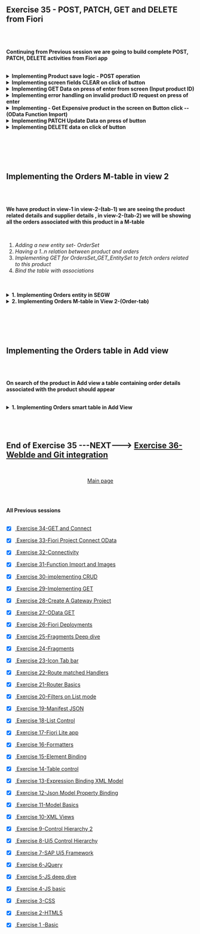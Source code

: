 ## Exercise 35 - POST, PATCH, GET and DELETE from Fiori

</br>
</br>

**Continuing from Previous session we are going to build complete POST, PATCH, DELETE activities from Fiori app**

</br>

<details>
<summary> <b> Implementing Product save logic - POST operation</b> </summary>
</br>
<img src="./files/ui5e35-1.png" ></br></br>
<img src="./files/ui5e35-2.png" ></br></br>
<img src="./files/ui5e35-4.png" ></br></br>
<img src="./files/ui5e35-3.png" ></br></br>

```XML

<footer>
    <Toolbar>
        <ToolbarSpacer></ToolbarSpacer>
        <Button icon="sap-icon://save" press="onSave" text="Save"></Button>
    </Toolbar>        
</footer>  

```

</br>

```JS

    onInit: function () {
        this.oModel = new JSONModel();
        this.oModel.setData({
            "productData": {
                "PRODUCT_ID": "",
                "TYPE_CODE": "PR",
                "CATEGORY": "Notebooks",
                "NAME": "<enter name>",
                "DESCRIPTION": "<Enter Desc.>",
                "SUPPLIER_ID": "0100000051",
                "SUPPLIER_NAME": "TECUM",
                "TAX_TARIF_CODE": "1 ",
                "PRICE": "0",
                "CURRENCY_CODE": "USD",
                "DIM_UNIT": "CM"
            }
        });
        // setthing this model to view
        this.getView().setModel(this.oModel, "viewModel");
    },

    onSave: function () {
        // MessageBox.confirm("This functionality is under construction");            
        // Step 1 : Prepare the Payload
        var payload = this.oModel.getProperty("/productData");
        // Step 2 : Get the odata model object to communicate with backend 
        var oDataModel = this.getView().getModel();
        // Step 3 : Fire the POST call on entity set with payload
        oDataModel.create("/ProductSet", payload, {
            // Call back for positive response 
            success: function (data) {
                MessageToast.show("The product was created successfully");
            },
            // Call back for negative response 
            error: function (oError) {
                MessageBox.error("An internal error Occured");
            }

        });
    }

```
</br></br>

</details>

<details>
<summary> <b> Implementing screen fields CLEAR on click of button</b> </summary>
</br>
<img src="./files/ui5e35-4.png" ></br></br>
<img src="./files/ui5e35-5.png" ></br></br>
<img src="./files/ui5e35-6.png" ></br></br>
<img src="./files/ui5e35-7.png" ></br></br>

```XML

<footer>
    <Toolbar>
        <ToolbarSpacer></ToolbarSpacer>
        <Button icon="sap-icon://clear-all" press="onClear" text="Clear"></Button>		
    </Toolbar>        
</footer>  

```

</br>

```JS

    onClear: function () {
        // we can clear data in our local model 
        var payload = this.oModel.getProperty("/productData");
        payload.PRODUCT_ID = "";
        payload.SUPPLIER_ID = "";
        payload.CURRENCY_CODE = "USD";
        payload.PRICE = "";
        payload.NAME = "";
        payload.DESCRIPTION = "";
        this.oModel.setProperty("/productData", payload);
    },

```
</br></br>
</details>

<details>
<summary> <b> Implementing GET Data on press of enter from screen (Input product ID)</b> </summary>
</br>
<img src="./files/ui5e35-8.png" ></br></br>
<img src="./files/ui5e35-9.png" ></br></br>
<img src="./files/ui5e35-10.png" ></br></br>
<img src="./files/ui5e35-11.png" ></br></br>
<img src="./files/ui5e35-12a.png" ></br></br>

```XML

    <Input id="name" submit="onEnter" value="{viewModel>/productData/PRODUCT_ID}" /> 

```

</br>

```JS

    onEnter: function (oEvent) {
        var that = this;
        // Step 1 : read the product id from screen
        var sText = oEvent.getSource().getValue();
        // Step 2 : Get the odata model object 
        var oDataModel = this.getView().getModel();
        // Step 3 : Fire the read call 
        oDataModel.read("/ProductSet('" + sText + "')", {
            // Step 4 : Handle success - set data to our local model 
            success: function (data) {
                that.oModel.setProperty("/productData", data);
            },
            // Step 5 : Error handling (input validation)
            error: function (oError) {
                var errorText = JSON.parse(oError.responseText).error.innererror.errordetails[0].message;
                MessageBox.error(errorText);
            }
        })
    },

```

</br></br>
</details>

<details>
<summary> <b> Implementing error handling on invalid product ID request on press of enter</b> </summary>
</br>
<img src="./files/ui5e35-13.png" ></br></br>
<img src="./files/ui5e35-14.png" ></br></br>
<img src="./files/ui5e35-15.png" ></br></br>
<img src="./files/ui5e35-16.png" ></br></br>
<img src="./files/ui5e35-17.png" ></br></br>
<img src="./files/ui5e35-18.png" ></br></br>
<img src="./files/ui5e35-19.png" ></br></br>
<img src="./files/ui5e35-20.png" ></br></br>
<img src="./files/ui5e35-21.png" ></br></br>
<img src="./files/ui5e35-22.png" ></br></br>
</details>

<details>
<summary> <b> Implementing - Get Expensive product in the screen on Button click -- (OData Function Import)</b> </summary>
</br></br>
</br>
<img src="./files/ui5e35-23.png"></br></br>
<img src="./files/ui5e35-24.png"></br></br>
<img src="./files/ui5e35-25a.png"></br></br>
<img src="./files/ui5e35-26.png"></br></br>
<img src="./files/ui5e35-27.png"></br></br>

```XML

    <Button icon="sap-icon://monitor-payments" tooltip="Load Most expensive product" press="onMostExp" text="Expensive Prod" />

```

</br>


</br>

```JS

    onMostExp: function () {
        var that = this;
        // Step 1 : Get the odata model object 
        var oDataModel = this.getView().getModel();
        // Step 2 : Send the call function 
        oDataModel.callFunction("/Get_Expensive_Product", {
            urlParameters: {
                "I_CATEGORY": "Servers"
            },
            success: function (data) {
                // Step 3 : Success Response set data on screen by local model 
                that.oModel.setProperty("/productData", data);
            }
        })
    },

```

</br></br>
</details>

<details>
<summary> <b> Implementing PATCH Update Data on press of button</b> </summary>
</br>

<img src="./files/ui5e35-28.png"></br></br>
<img src="./files/ui5e35-29.png"></br></br>
<img src="./files/ui5e35-30.png"></br></br>
<img src="./files/ui5e35-31.png"></br></br>
<img src="./files/ui5e35-32.png"></br></br>
<img src="./files/ui5e35-33.png"></br></br>
<img src="./files/ui5e35-34.png"></br></br>

```XML

<footer>
    <Toolbar>
        <ToolbarSpacer></ToolbarSpacer>
        <Button icon="sap-icon://request" press="onUpdate" text="Update record"></Button>			
    </Toolbar>        
</footer>  

```

</br>

```JS

    onUpdate: function () {
        var oDataModel = this.getView().getModel();

        var payload = this.oModel.getProperty("/productData");
        
        payload.PRODUCT_ID = this.getView().byId("name").getValue();
        payload.NAME = this.getView().byId("prod_name").getValue(); // product_id
        payload.DESCRIPTION = this.getView().byId("prod_desc").getValue(); // description 
        payload.SUPPLIER_ID = this.getView().byId("prod_supplier").getValue(); // Supplier_id
        payload.CURRENCY_CODE = this.getView().byId("prod_currency").getValue(); // Currency_code
        payload.PRICE = this.getView().byId("prod_price").getValue(); // price

        this.oModel.setProperty("/productData", payload);

        oDataModel.update("/ProductSet('" + payload.PRODUCT_ID + "')" , payload, {
        //oDataModel.update("/ProductSet('" + this.getView().byId("name").getValue() + "')" , payload, {
            method: "PATCH",
            success: function (data) {
                MessageToast.show("The product updated successfully", data);
            },
            error: function (oError) {
                var errorText = JSON.parse(oError.responseText).error.innererror.errordetails[0].message;
                MessageBox.error(errorText);
            }
        });
    },

```

</br></br>
</details>

<details>
<summary> <b> Implementing DELETE data on click of button</b> </summary>
</br>
<img src="./files/ui5e35-35.png"></br></br>
<img src="./files/ui5e35-36.png"></br></br>
<img src="./files/ui5e35-37.png"></br></br>
<img src="./files/ui5e35-38.png"></br></br>
<img src="./files/ui5e35-39.png"></br></br>

```XML

<footer>
    <Toolbar>
        <ToolbarSpacer></ToolbarSpacer>
        <Button icon="sap-icon://delete" press="onDelete" text="Delete record"></Button>		
    </Toolbar>        
</footer>  

```

</br>

```JS

    onDelete: function (oEvent) {
        //for update call oDataModel.update("/Entity", payload)

        var oDataModel = this.getView().getModel();
        oDataModel.remove("/ProductSet('" + this.getView().byId("name").getValue() + "')", {
            success: function () {
                MessageToast.show("Product is now deleted");
            }
        });

    },

```

</br></br>
</details>


</br></br></br></br>


## Implementing the Orders M-table in view 2

</br>
</br>

**We have product in view-1 in view-2-(tab-1) we are seeing the product related details and supplier details , in view-2-(tab-2) we will be showing all the orders associated with this product in a M-table**

</br>

1. *Adding a new entity set- OrderSet*
2. *Having a 1..n relation between product and orders*
3. *Implementing GET for OrdersSet_GET_EntitySet to fetch orders related to this product*
4. *Bind the table with associations*

</br>
</br>

<details>
<summary> <b> 1. Implementing Orders entity in SEGW </b> </summary>
</br>
<img src="./files/ui5e35-40.png"></br></br>
<img src="./files/ui5e35-41.png"></br></br>
<img src="./files/ui5e35-42.png"></br></br>
<img src="./files/ui5e35-43.png"></br></br>
<img src="./files/ui5e35-44.png"></br></br>
<img src="./files/ui5e35-45.png"></br></br>
<img src="./files/ui5e35-46.png"></br></br>
<img src="./files/ui5e35-47.png"></br></br>
<img src="./files/ui5e35-48.png"></br></br>
<img src="./files/ui5e35-49.png"></br></br>
<img src="./files/ui5e35-50.png"></br></br>

Implementation code code class (ORDER_GET_ENTITYSET)

</br>

```ABAP

  METHOD ORDERSSET_GET_ENTITYSET.

    DATA : LV_PROD_ID TYPE BAPI_EPM_PRODUCT_ID,
           LT_PROD    TYPE RANGE OF BAPI_EPM_PRODUCT_ID_RANGE,
           LT_HEADER  TYPE TABLE OF BAPI_EPM_SO_HEADER.

    READ TABLE IT_KEY_TAB INTO DATA(LS_KEY_TAB) INDEX 1.

    LV_PROD_ID = LS_KEY_TAB-VALUE.

    LT_PROD = VALUE #( ( SIGN = 'I' OPTION = 'EQ'  LOW = LV_PROD_ID ) ).

    CALL FUNCTION 'BAPI_EPM_SO_GET_LIST'
*  EXPORTING
*    MAX_ROWS          =                  " EPM: Max row specifictation
      TABLES
        SOHEADERDATA      = LT_HEADER         " EPM: Sales Order header data of BOR object 'EpmSalesOrder'
*       SOITEMDATA        =                  " EPM: Sales Order Item data of BOR object 'EpmSalesOrder'
*       SELPARAMSOID      =                  " EPM: Range for Sales Order IDs
*       SELPARAMBUYERNAME =                  " EPM: Range for company name
        SELPARAMPRODUCTID = LT_PROD           " EPM: Range for product id
*       RETURN            =                  " Return Parameter
      .

*    ET_ENTITYSET = LT_HEADER.

    ET_ENTITYSET = CORRESPONDING #( LT_HEADER ).

  ENDMETHOD.

```

</br>

**HTTP call link**

</br>

```http

// showing the Orders related to the product 
http://s4dev.st.com:8021/sap/opu/odata/sap/ZJUNE_19062024_SRV/ProductSet('HT-1010')/To_Orders?$format=json

// Showing the Product and the Orders -- Header Data product displayed at the bottom (XML)
http://s4dev.st.com:8021/sap/opu/odata/sap/ZJUNE_19062024_SRV/ProductSet('HT-1010')?$expand=To_Orders

// Showing the Product and the Orders -- Header Data product displayed at the top (JSON)
http://s4dev.st.com:8021/sap/opu/odata/sap/ZJUNE_19062024_SRV/ProductSet('HT-1010')?$expand=To_Orders&$format=json

```

</br>
<img src="./files/ui5e35-51.png"></br></br>
</br></br>
</details>


<details>
<summary> <b> 2. Implementing Orders M-table in View 2-(Order-tab)</b> </summary>
</br>

in View 2 XML

```XMl

    <IconTabFilter iconColor="Positive" icon="sap-icon://supplier" text="Orders">
        <Table items="{To_Orders}" id="idTab">
            <headerToolbar>
                <Toolbar>
                    <ToolbarSpacer ></ToolbarSpacer>
                    <Button icon="sap-icon://filter" press="onFilter" />
                </Toolbar>
            </headerToolbar>
            <columns>
                <Column>
                    <header>
                        <Text text="Order ID" />
                    </header>
                </Column>
                <Column>
                    <header>
                        <Text text="Buyer ID" />
                    </header>
                </Column>
                <Column minScreenWidth="Tablet" demandPopin="true">
                    <header>
                        <Text text="Buyer Name" />
                    </header>
                </Column>
                <Column minScreenWidth="Tablet">
                    <header>
                        <Text text="Gross Amount" />
                    </header>
                </Column>
            </columns>
            <items>
                <ColumnListItem>
                    <Text text="{SO_ID}" />
                    <Text text="{BUYER_ID}" />
                    <Text text="{BUYER_NAME}" />
                    <Text text="{GROSS_AMOUNT} {CURRENCY_CODE}"/>
                </ColumnListItem>
            </items>
        </Table>
    </IconTabFilter>

```

</br>

in View 2 Controller

</br>

```js


herculis: function(oEvent){
    var sPath = this.extractPath(oEvent);
    this.getView().bindElement({
        path: sPath,
        parameters:{
            expand: 'To_Supplier'
        }
    }); // binding with /fruits/4 -

/// This is the association call To_Orders
//////////////////////////////////////////////////////////
    var sPath2 = this.extractPath(oEvent);
    this.getView().bindElement({
        path: sPath2,
        parameters:{
            expand: 'To_Orders'
        }
    });
//////////////////////////////////////////////////////////    
},


```

</br>

**This affects performance since there are many orders to be displayed in the M-table on selection of View 2 this logic is written below Supplier association so it takes time to load even the supplier data in more info tab**

**Need to find -- ALTERNATIVE--- option for showing only limited records or improve performance**

</br></br>

<img src="./files/ui5e35-52.png"></br></br>
</br></br>
</details>


</br></br></br></br>


## Implementing the Orders table in Add view 

</br>
</br>

**On search of the product in Add view a table containing order details associated with the product should appear**

</br>

<details>
<summary> <b> 1. Implementing Orders smart table in Add View</b> </summary>
</br>
<img src="./files/ui5e35-53.png"></br></br>

```XML

    <smarttable:SmartTable width="100%" direction="Column" fitContainer="true" 
    tableType="ResponsiveTable" header="Smart Table" 
    enableAutoBinding="true" xmlns:sap.ui.comp.smarttable="sap.ui.comp.smarttable" id="table0"/>

```

<img src="./files/ui5e35-54.png"></br></br>
<img src="./files/ui5e35-55.png"></br></br>
<img src="./files/ui5e35-56.png"></br></br>
<img src="./files/ui5e35-57.png"></br></br>
<img src="./files/ui5e35-58.png"></br></br>
<img src="./files/ui5e35-59.png"></br></br>
<img src="./files/ui5e35-60.png"></br></br>
<img src="./files/ui5e35-61.png"></br></br>
<img src="./files/ui5e35-62.png"></br></br>
<img src="./files/ui5e35-63.png"></br></br>
<img src="./files/ui5e35-64.png"></br></br>
<img src="./files/ui5e35-65.png"></br></br>
<img src="./files/ui5e35-66.png"></br></br>
<img src="./files/ui5e35-67.png"></br></br>
<img src="./files/ui5e35-68.png"></br></br>
<img src="./files/ui5e35-69.png"></br></br>
<img src="./files/ui5e35-70.png"></br></br>
<img src="./files/ui5e35-71.png"></br></br>
<img src="./files/ui5e35-72.png"></br></br>
<img src="./files/ui5e35-73.png"></br></br>
<img src="./files/ui5e35-74.png"></br></br>
<img src="./files/ui5e35-75.png"></br></br>
<img src="./files/ui5e35-76.png"></br></br>
<img src="./files/ui5e35-77.png"></br></br>
<img src="./files/ui5e35-78.png"></br></br>
<img src="./files/ui5e35-79.png"></br></br>
<img src="./files/ui5e35-80.png"></br></br>
<img src="./files/ui5e35-81.png"></br></br>
<img src="./files/ui5e35-82.png"></br></br>
<img src="./files/ui5e35-83.png"></br></br>
<img src="./files/ui5e35-84.png"></br></br>
<img src="./files/ui5e35-85.png"></br></br>
<img src="./files/ui5e35-86.png"></br></br>
<img src="./files/ui5e35-87.png"></br></br>
<img src="./files/ui5e35-88.png"></br></br>
<img src="./files/ui5e35-89.png"></br></br>
<img src="./files/ui5e35-90.png"></br></br>
<img src="./files/ui5e35-91.png"></br></br>
<img src="./files/ui5e35-92.png"></br></br>
<img src="./files/ui5e35-93.png"></br></br>
<img src="./files/ui5e35-94.png"></br></br>
<img src="./files/ui5e35-95.png"></br></br>
<img src="./files/ui5e35-96.png"></br></br>
<img src="./files/ui5e35-97.png"></br></br>
<img src="./files/ui5e35-98.png"></br></br>
<img src="./files/ui5e35-99.png"></br></br>
<img src="./files/ui5e35-100.png"></br></br>

</br></br>
</details>




</br>
</br></br>

## End of Exercise 35 ---NEXT---> <a href="https://github.com/Octavius-Dante/Arthelais/tree/main/ex_36"> Exercise 36-WebIde and Git integration </a>
</br>
<p align="center"> <a href="https://github.com/Octavius-Dante/Arthelais/tree/main"> Main page </a> </p>


</br></br>

**All Previous sessions**
</br></br>

<!-- - [x] <a href="https://github.com/Octavius-Dante/Arthelais/tree/main/ex_37"> Exercise 37-Deploy app to launchpad</a>
- [x] <a href="https://github.com/Octavius-Dante/Arthelais/tree/main/ex_36"> Exercise 36-WebIde and Git integration</a>
- [x] <a href="https://github.com/Octavius-Dante/Arthelais/tree/main/ex_35"> Exercise 35-POST, GET and DELETE from Fiori</a> -->
- [x] <a href="https://github.com/Octavius-Dante/Arthelais/tree/main/ex_34"> Exercise 34-GET and Connect</a>
- [x] <a href="https://github.com/Octavius-Dante/Arthelais/tree/main/ex_33"> Exercise 33-Fiori Project Connect OData</a>
- [x] <a href="https://github.com/Octavius-Dante/Arthelais/tree/main/ex_32"> Exercise 32-Connectivity</a>
- [x] <a href="https://github.com/Octavius-Dante/Arthelais/tree/main/ex_31"> Exercise 31-Function Import and Images</a>
- [x] <a href="https://github.com/Octavius-Dante/Arthelais/tree/main/ex_30"> Exercise 30-implementing CRUD</a>
- [x] <a href="https://github.com/Octavius-Dante/Arthelais/tree/main/ex_29"> Exercise 29-Implementing GET</a>
- [x] <a href="https://github.com/Octavius-Dante/Arthelais/tree/main/ex_28"> Exercise 28-Create A Gateway Project</a>
- [x] <a href="https://github.com/Octavius-Dante/Arthelais/tree/main/ex_27"> Exercise 27-OData GET</a>
- [x] <a href="https://github.com/Octavius-Dante/Arthelais/tree/main/ex_26"> Exercise 26-Fiori Deployments</a>
- [x] <a href="https://github.com/Octavius-Dante/Arthelais/tree/main/ex_25"> Exercise 25-Fragments Deep dive</a>
- [x] <a href="https://github.com/Octavius-Dante/Arthelais/tree/main/ex_24"> Exercise 24-Fragments</a>
- [x] <a href="https://github.com/Octavius-Dante/Arthelais/tree/main/ex_23"> Exercise 23-Icon Tab bar</a>
- [x] <a href="https://github.com/Octavius-Dante/Arthelais/tree/main/ex_22"> Exercise 22-Route matched Handlers</a>
- [x] <a href="https://github.com/Octavius-Dante/Arthelais/tree/main/ex_21"> Exercise 21-Router Basics</a>
- [x] <a href="https://github.com/Octavius-Dante/Arthelais/tree/main/ex_20"> Exercise 20-Filters on List mode</a>
- [x] <a href="https://github.com/Octavius-Dante/Arthelais/tree/main/ex_19"> Exercise 19-Manifest JSON</a>
- [x] <a href="https://github.com/Octavius-Dante/Arthelais/tree/main/ex_18"> Exercise 18-List Control</a>
- [x] <a href="https://github.com/Octavius-Dante/Arthelais/tree/main/ex_17"> Exercise 17-Fiori Lite app</a>
- [x] <a href="https://github.com/Octavius-Dante/Arthelais/tree/main/ex_16"> Exercise 16-Formatters </a>
- [x] <a href="https://github.com/Octavius-Dante/Arthelais/tree/main/ex_15"> Exercise 15-Element Binding</a>
- [x] <a href="https://github.com/Octavius-Dante/Arthelais/tree/main/ex_14"> Exercise 14-Table control</a>
- [x] <a href="https://github.com/Octavius-Dante/Arthelais/tree/main/ex_13"> Exercise 13-Expression Binding XML Model</a>
- [x] <a href="https://github.com/Octavius-Dante/Arthelais/tree/main/ex_12"> Exercise 12-Json Model Property Binding</a>
- [x] <a href="https://github.com/Octavius-Dante/Arthelais/tree/main/ex_11"> Exercise 11-Model Basics </a>
- [x] <a href="https://github.com/Octavius-Dante/Arthelais/tree/main/ex_10"> Exercise 10-XML Views </a>
- [x] <a href="https://github.com/Octavius-Dante/Arthelais/tree/main/ex_9"> Exercise 9-Control Hierarchy 2</a>
- [x] <a href="https://github.com/Octavius-Dante/Arthelais/tree/main/ex_8"> Exercise 8-Ui5 Control Hierarchy </a>
- [x] <a href="https://github.com/Octavius-Dante/Arthelais/tree/main/ex_7"> Exercise 7-SAP Ui5 Framework </a>
- [x] <a href="https://github.com/Octavius-Dante/Arthelais/tree/main/ex_6"> Exercise 6-JQuery </a>
- [x] <a href="https://github.com/Octavius-Dante/Arthelais/tree/main/ex_5"> Exercise 5-JS deep dive </a>
- [x] <a href="https://github.com/Octavius-Dante/Arthelais/tree/main/ex_4"> Exercise 4-JS basic </a>
- [x] <a href="https://github.com/Octavius-Dante/Arthelais/tree/main/ex_3"> Exercise 3-CSS </a>
- [x] <a href="https://github.com/Octavius-Dante/Arthelais/tree/main/ex_2"> Exercise 2-HTML5</a>
- [x] <a href="https://github.com/Octavius-Dante/Arthelais/tree/main/ex_1"> Exercise 1 -Basic </a>


<!--

<details>
<summary> <b> ALL CODE CHANGES - TODAY SESSION </b> </summary>
</br>
</br>

</br>
</br>
<img src="./files/capmd12-96a.png" >
</br>
</br>
</details>

-->
